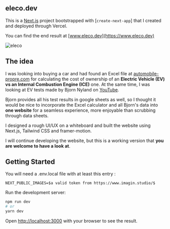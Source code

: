 ## eleco.dev

This is a [Next.js](https://nextjs.org/) project bootstrapped with [`create-next-app`] that I created and deployed through Vercel. 

You can find the end result at [www.eleco.dev](https://www.eleco.dev)

![eleco](https://user-images.githubusercontent.com/89133710/224331792-25b98137-e1f2-4f16-96af-5b93b1acc4e3.png)


## The idea

  I was looking into buying a car and had found an Excel file at [automobile-propre.com](https://www.automobile-propre.com/dossiers/calculette-rentabilite-voiture-electrique/) for calculating the cost of ownership of an **Electric Vehicle (EV) vs an Internal Combustion Engine (ICE)** one. At the same time, I was looking at EV tests made by Bjorn Nyland on [YouTube](https://www.youtube.com/@bjornnyland). 
  
  Bjorn provides all his test results in google sheets as well, so I thought it would be nice to incorporate the Excel calculator and all Bjorn's data into **one website** for a seamless experience, more enjoyable than scrubbing through data sheets.

I designed a rough UI/UX on a whiteboard and built the website using Next.js, Tailwind CSS and framer-motion.

I will continue developing the website, but this is a working version that **you are welcome to have a look at**.

## Getting Started

You will need a .env.local file with at least this entry :

```
NEXT_PUBLIC_IMAGES=$a valid token from https://www.imagin.studio/$
```

Run the development server:

```bash
npm run dev
# or
yarn dev
```

Open [http://localhost:3000](http://localhost:3000) with your browser to see the result.
